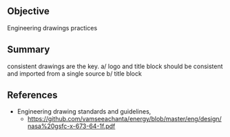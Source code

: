 
## Objective

Engineering drawings practices

## Summary

consistent drawings are the key.
a/ logo and title block should be consistent and imported from a single source
b/ title block 

## References

- Engineering drawing standards and guidelines, 
     - https://github.com/vamseeachanta/energy/blob/master/eng/design/nasa%20gsfc-x-673-64-1f.pdf

